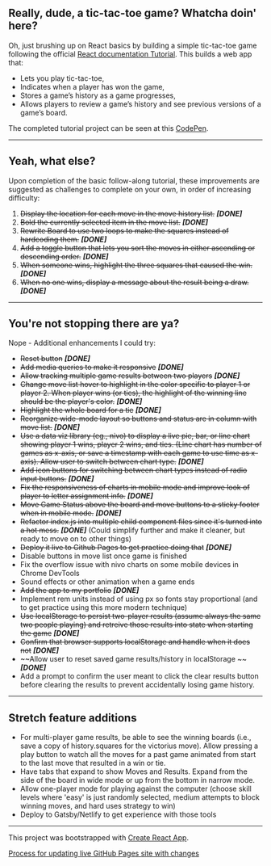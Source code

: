 ## Really, dude, a tic-tac-toe game? Whatcha doin' here?
Oh, just brushing up on React basics by building a simple tic-tac-toe game following the official [React documentation Tutorial](https://reactjs.org/tutorial/tutorial.html). This builds a web app that:
- Lets you play tic-tac-toe,
- Indicates when a player has won the game,
- Stores a game’s history as a game progresses,
- Allows players to review a game’s history and see previous versions of a game’s board.

The completed tutorial project can be seen at this [CodePen](https://codepen.io/gaearon/full/gWWZgR).

---

## Yeah, what else?
Upon completion of the basic follow-along tutorial, these improvements are suggested as challenges to complete on your own, in order of increasing difficulty:
1. ~~Display the location for each move in the move history list.~~ **_[DONE]_**
2. ~~Bold the currently selected item in the move list.~~ **_[DONE]_**
3. ~~Rewrite Board to use two loops to make the squares instead of hardcoding them.~~ **_[DONE]_**
4. ~~Add a toggle button that lets you sort the moves in either ascending or descending order.~~ **_[DONE]_**
5. ~~When someone wins, highlight the three squares that caused the win.~~ **_[DONE]_**
6. ~~When no one wins, display a message about the result being a draw.~~ **_[DONE]_**

---

## You're not stopping there are ya?
Nope - Additional enhancements I could try:
- ~~Reset button~~ **_[DONE]_**
- ~~Add media queries to make it responsive~~ **_[DONE]_**
- ~~Allow tracking multiple game results between two players~~ **_[DONE]_**
- ~~Change move list hover to highlight in the color specific to player 1 or player 2. When player wins (or ties), the highlight of the winning line should be the player's color.~~ **_[DONE]_**
- ~~Highlight the whole board for a tie~~ **_[DONE]_**
- ~~Reorganize wide-mode layout so buttons and status are in column with move list.~~  **_[DONE]_**
- ~~Use a data viz library (eg., nivo) to display a live pie, bar, or line chart showing player 1 wins, player 2 wins, and ties. (Line chart has number of games as x-axis, or save a timestamp with each game to use time as x-axis). Allow user to switch between chart type.~~ **_[DONE]_**
- ~~Add icon buttons for switching between chart types instead of radio input buttons.~~ **_[DONE]_**
- ~~Fix the responsiveness of charts in mobile mode and improve look of player to letter assignment info.~~ **_[DONE]_**
- ~~Move Game Status above the board and move buttons to a sticky footer when in mobile mode.~~ **_[DONE]_**
- ~~Refactor index.js into multiple child component files since it's turned into a hot mess.~~ **_[DONE]_** (Could simplify further and make it cleaner, but ready to move on to other things)
- ~~Deploy it live to Github Pages to get practice doing that~~ **_[DONE]_**
- Disable buttons in move list once game is finished
- Fix the overflow issue with nivo charts on some mobile devices in Chrome DevTools
- Sound effects or other animation when a game ends
- ~~Add the app to my portfolio~~ **_[DONE]_**
- Implement rem units instead of using px so fonts stay proportional (and to get practice using this more modern technique)
- ~~Use localStorage to persist two-player results (assume always the same two people playing) and retreive those results into state when starting the game~~ **_[DONE]_**
- ~~Confirm that browser supports localStorage and handle when it does not~~ **_[DONE]_**
- ~~Allow user to reset saved game results/history in localStorage ~~ **_[DONE]_**
- Add a prompt to confirm the user meant to click the clear results button before clearing the results to prevent accidentally losing game history. 

---

## Stretch feature additions
- For multi-player game results, be able to see the winning boards (i.e., save a copy of history.squares for the victorius move). Allow pressing a play button to watch all the moves for a past game animated from start to the last move that resulted in a win or tie.
- Have tabs that expand to show Moves and Results. Expand from the side of the board in wide mode or up from the bottom in narrow mode.
- Allow one-player mode for playing against the computer (choose skill levels where 'easy' is just randomly selected, medium attempts to block winning moves, and hard uses strategy to win)
- Deploy to Gatsby/Netlify to get experience with those tools

---

This project was bootstrapped with [Create React App](https://github.com/facebook/create-react-app).


[Process for updating live GitHub Pages site with changes](https://facebook.github.io/create-react-app/docs/deployment#github-pages-https-pagesgithubcom)
